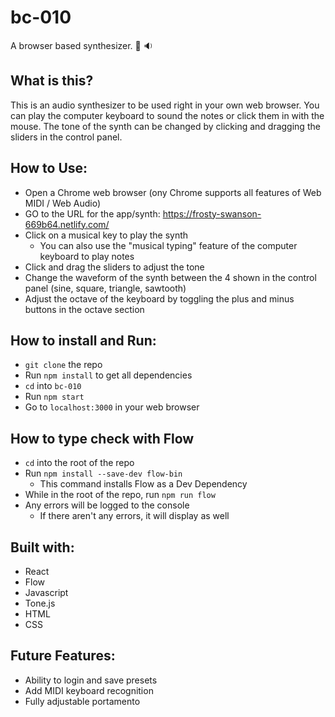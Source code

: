 # bc-010

A browser based synthesizer. :musical_keyboard: :sound:

## What is this?

This is an audio synthesizer to be used right in your own web browser. You can play the computer keyboard to sound the notes or click them in with the mouse. The tone of the synth can be changed by clicking and dragging the sliders in the control panel.

## How to Use:

- Open a Chrome web browser (ony Chrome supports all features of Web MIDI / Web Audio)
- GO to the URL for the app/synth: https://frosty-swanson-669b64.netlify.com/
- Click on a musical key to play the synth
  - You can also use the "musical typing" feature of the computer keyboard to play notes
- Click and drag the sliders to adjust the tone
- Change the waveform of the synth between the 4 shown in the control panel (sine, square, triangle, sawtooth)
- Adjust the octave of the keyboard by toggling the plus and minus buttons in the octave section

## How to install and Run:

- `git clone` the repo
- Run `npm install` to get all dependencies
- `cd` into `bc-010`
- Run `npm start`
- Go to `localhost:3000` in your web browser

## How to type check with Flow

- `cd` into the root of the repo
- Run `npm install --save-dev flow-bin`
  - This command installs Flow as a Dev Dependency
- While in the root of the repo, run `npm run flow`
- Any errors will be logged to the console
  - If there aren't any errors, it will display as well

## Built with:

- React
- Flow
- Javascript
- Tone.js
- HTML
- CSS

## Future Features:

- Ability to login and save presets
- Add MIDI keyboard recognition
- Fully adjustable portamento
